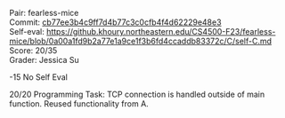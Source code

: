 Pair: fearless-mice \
Commit: [cb77ee3b4c9ff7d4b77c3c0cfb4f4d62229e48e3](https://github.khoury.northeastern.edu/CS4500-F23/fearless-mice/tree/cb77ee3b4c9ff7d4b77c3c0cfb4f4d62229e48e3) \
Self-eval: https://github.khoury.northeastern.edu/CS4500-F23/fearless-mice/blob/0a00a1fd9b2a77e1a9ce1f3b6fd4ccaddb83372c/C/self-C.md \
Score: 20/35 \
Grader: Jessica Su

-15 No Self Eval

20/20 Programming Task:
TCP connection is handled outside of main function. Reused functionality from A.
